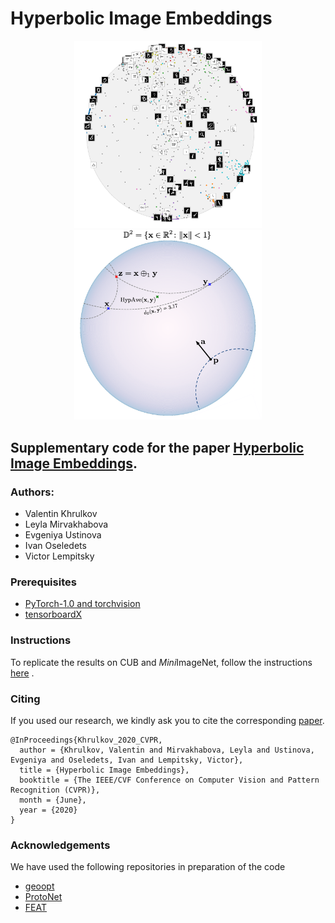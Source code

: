 # Hyperbolic Image Embeddings

<p align="middle">
  <img src="assets/poincare.png" width="300" />
  <img src="assets/pball_ops.png" width="300" /> 
</p>

## Supplementary code for the paper [Hyperbolic Image Embeddings](https://arxiv.org/abs/1904.02239).

### Authors:
- Valentin Khrulkov
- Leyla Mirvakhabova
- Evgeniya Ustinova
- Ivan Oseledets
- Victor Lempitsky

### Prerequisites

- [PyTorch-1.0 and torchvision](https://pytorch.org/) 
- [tensorboardX](https://github.com/lanpa/tensorboardX)


### Instructions

To replicate the results on CUB and *Mini*ImageNet, follow the instructions [here](https://github.com/KhrulkovV/hyperbolic-image-embeddings/tree/master/examples/fewshot) .

### Citing
If you used our research, we kindly ask you to cite the corresponding [paper](https://arxiv.org/abs/1904.02239).
```
@InProceedings{Khrulkov_2020_CVPR,
  author = {Khrulkov, Valentin and Mirvakhabova, Leyla and Ustinova, Evgeniya and Oseledets, Ivan and Lempitsky, Victor},
  title = {Hyperbolic Image Embeddings},
  booktitle = {The IEEE/CVF Conference on Computer Vision and Pattern Recognition (CVPR)},
  month = {June},
  year = {2020}
}
```


### Acknowledgements 

We have used the following repositories in preparation of the code

- [geoopt](https://github.com/geoopt)
- [ProtoNet](https://github.com/cyvius96/prototypical-network-pytorch)
- [FEAT](https://github.com/Sha-Lab/FEAT)
